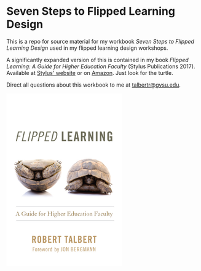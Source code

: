 # Seven Steps to Flipped Learning Design

This is a repo for source material for my workbook _Seven Steps to Flipped Learning Design_ used in my flipped learning design workshops.

A significantly expanded version of this is contained in my book _Flipped Learning: A Guide for Higher Education Faculty_ (Stylus Publications 2017). Available at [Stylus' website](https://sty.presswarehouse.com/Books/BookDetail.aspx?productID=468277) or on [Amazon](http://a.co/hrqEnMy). Just look for the turtle.

Direct all questions about this workbook to me at [talbertr@gvsu.edu](mailto:talbertr@gvsu.edu).

<img src="FL book cover.jpg" style="width: 300px;">
